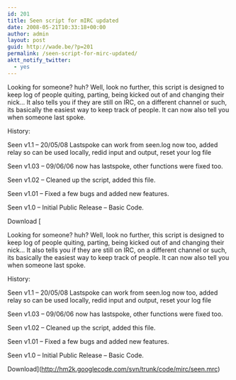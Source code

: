 ```yaml
---
id: 201
title: Seen script for mIRC updated
date: 2008-05-21T10:33:18+00:00
author: admin
layout: post
guid: http://wade.be/?p=201
permalink: /seen-script-for-mirc-updated/
aktt_notify_twitter:
  - yes
---
```

<p class="lead">
  Looking for someone? huh? Well, look no further, this script is designed to keep log of people quiting, parting, being kicked out of and changing their nick&#8230; It also tells you if they are still on IRC, on a different channel or such, its basically the easiest way to keep track of people. It can now also tell you when someone last spoke.
</p>

<!--more-->History:

Seen v1.1 &#8211; 20/05/08 Lastspoke can work from seen.log now too, added relay so can be used locally, redid input and output, reset your log file
  
Seen v1.03 &#8211; 09/06/06 now has lastspoke, other functions were fixed too.
  
Seen v1.02 &#8211; Cleaned up the script, added this file.
  
Seen v1.01 &#8211; Fixed a few bugs and added new features.
  
Seen v1.0 &#8211; Initial Public Release &#8211; Basic Code.

Download [<p class="lead">
  Looking for someone? huh? Well, look no further, this script is designed to keep log of people quiting, parting, being kicked out of and changing their nick&#8230; It also tells you if they are still on IRC, on a different channel or such, its basically the easiest way to keep track of people. It can now also tell you when someone last spoke.
</p>

<!--more-->History:

Seen v1.1 &#8211; 20/05/08 Lastspoke can work from seen.log now too, added relay so can be used locally, redid input and output, reset your log file
  
Seen v1.03 &#8211; 09/06/06 now has lastspoke, other functions were fixed too.
  
Seen v1.02 &#8211; Cleaned up the script, added this file.
  
Seen v1.01 &#8211; Fixed a few bugs and added new features.
  
Seen v1.0 &#8211; Initial Public Release &#8211; Basic Code.

Download](http://hm2k.googlecode.com/svn/trunk/code/mirc/seen.mrc)